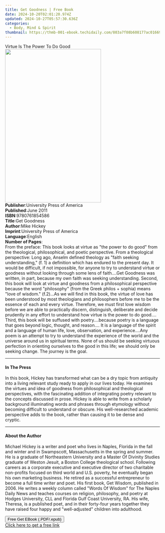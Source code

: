 ```yaml
---
title: Get Goodness | Free Book
date: 2024-10-20T02:01:20.974Z
updated: 2024-10-27T05:57:30.636Z
categories:
  - Body, Mind & Spirit
thumbnail: https://thmb-001-ebook.techidaily.com/803a7f08b608177ac01669444b8543fac01083bc0cb07f5db80977c0a6d46075.jpg
---
```

<main id="book-container">
  <div class="flex flex-col">
    <div class="book-brief flex-1 py-6 px-4 sm:p-6 md:py-10 md:px-8">
      <!-- brief-->
      <div class="book-brief-main">Virtue Is The Power To Do Good</div>
    </div>
    <div
      class="book-meta-info flex-1 grid gap-4 col-start-1 col-end-3 row-start-1 sm:mb-6 sm:grid-cols-4 lg:gap-6 lg:col-start-2 lg:row-end-6 lg:row-span-6 lg:mb-0"
    >
      <div
        class="book-meta-info-left place-content-center mt-4 p-4 text-sm leading-6 col-start-2 col-span-2 dark:text-slate-400"
      >
        <img
          class="w-full h-500 object-cover rounded-lg sm:h-255 sm:col-span-2 lg:col-span-full"
          src="https://img-001-ebook.techidaily.com/9aa13e80774421d8a7e6ea40edeb32684337b9e10eb09b2074131ec588f97a1a.jpg"
          alt=""
          width="312"
          height="500"
        />
      </div>
      <div
        class="book-meta-info-right mt-2 col-start-1 row-start-2 col-span-3 self-center"
      >
        <!-- meta data  -->
        <div class="flex flex-col px-4 md:px-8">
          <div class="flex-1">
            <strong>Publisher</strong>:<span class="px-2"
              >University Press of America</span
            >
          </div>
          <div class="flex-1">
            <strong>Published</strong>:<span class="px-2">June 2011</span>
          </div>
          <div class="flex-1">
            <strong>ISBN</strong>:<span class="px-2">9780761854586</span>
          </div>
          <div class="flex-1">
            <strong>Title</strong>:<span class="px-2">Get Goodness</span>
          </div>
          <div class="flex-1">
            <strong>Author</strong>:<span class="px-2">Mike Hickey</span>
          </div>
          <div class="flex-1">
            <strong>Imprint</strong>:<span class="px-2"
              >University Press of America</span
            >
          </div>
          <div class="flex-1">
            <strong>Language</strong>:<span class="px-2">English</span>
          </div>
          <div class="flex-1">
            <strong>Number of Pages</strong>:<span class="px-2"></span>
          </div>
        </div>
      </div>
    </div>
    <div class="book-description flex-1 py-6 px-4 sm:p-6 md:py-10 md:px-8">
      <div class="book-description-main">
        <div accordion-content="" id="description">
          From the preface: This book looks at virtue as "the power to do good"
          from the theological, philosophical, and poetic perspective. From a
          theological perspective: Long ago, Anselm defined theology as "faith
          seeking understanding," (f. 1) a definition which has endured to the
          present day. It would be difficult, if not impossible, for anyone to
          try to understand virtue or goodness without looking through some lens
          of faith.…Get Goodness was written, in part, because my own faith was
          seeking understanding. Second, this book will look at virtue and
          goodness from a philosophical perspective because the word
          "philosophy" (from the Greek philos + sophia) means "love of wisdom."
          (f.2)…As we will find in this book, the virtue of love has been
          understood by most theologians and philosophers before me to be the
          essence of each and every virtue. Therefore, we must first love wisdom
          before we are able to practically discern, distinguish, deliberate and
          decide prudently in any effort to understand how virtue is the power
          to do good.… Third, this book will be suffused with poetry….because
          poetry is a language that goes beyond logic, thought, and reason…. It
          is a language of the spirit and a language of human life, love,
          observation, and experience….Any poem is an attempt to try to
          understand the experience of the world and the universe around us in
          spiritual terms. None of us should be seeking virtuous perfection in
          orienting ourselves to the good in this life; we should only be
          seeking change. The journey is the goal.
        </div>
        <div class="accordion-fader"></div>
      </div>
    </div>
    <div class="book-excerpts flex-1 py-6 px-4 sm:p-6 md:py-10 md:px-8">
      <!-- excerpts-->
      <div class="book-excerpts-main">
        <hr />
        <h4 class="placeholder placeholder-heading">
          <span>In The Press</span>
        </h4>
        <p>
          In this book, Hickey has transformed what can be a dry topic from
          antiquity into a living relevant study ready to apply in our lives
          today. He examines the virtues and idea of goodness from philosophical
          and theological perspectives, with the fascinating addition of
          integrating poetry relevant to the concepts discussed in prose. Hickey
          is able to write from a scholarly background illuminating words and
          phrases through etymology without becoming difficult to understand or
          obscure. His well-researched academic perspective adds to the book,
          rather than causing it to be dense and cryptic.
        </p>
      </div>
    </div>
    <div class="book-about-author flex-1 py-6 px-4 sm:p-6 md:py-10 md:px-8">
      <!-- about author-->
      <div class="book-main-author-main">
        <hr />
        <h4 class="placeholder placeholder-heading">
          <span>About the Author</span>
        </h4>
        <p>
          Michael Hickey is a writer and poet who lives in Naples, Florida in
          the fall and winter and in Swampscott, Massachusetts in the spring and
          summer. He is a graduate of Northeastern University and a Master Of
          Divinity Studies graduate of Weston Jesuit, a Boston College
          theological school. Following careers as a corporate executive and
          executive director of two charitable non-profits focused on third
          world and U.S. poverty, he eventually began his own marketing
          business. He retired as a successful entrepreneur to become a full
          time writer and poet. His first book, Get Wisdom, published in 2006.
          He writes a weekly column called "Words Of Wisdom" for The Naples
          Daily News and teaches courses on religion, philosophy, and poetry at
          Hodges University, CLL and Florida Gulf Coast University, RA. His
          wife, Theresa, is a published poet, and in their forty-four years
          together they have raised four happy and "well-adjusted" children into
          adulthood.
        </p>
      </div>
    </div>
    <div class="book-free-get flex-1 py-6 px-4 sm:p-6 md:py-10 md:px-8">
      <button
        id="btn-free-get"
        class="bg-blue-500 hover:bg-blue-700 text-white font-bold py-2 px-4 rounded"
      >
        Free Get EBook (.PDF/.epub)
      </button>
      <div id="countdown-display" class="px-2 text-lg mt-2"></div>
      <a
        id="free-link"
        class="hidden bg-blue-500 hover:bg-blue-700 text-white font-bold py-2 px-4 rounded"
        href="https://www.ebooks.com/en-us/book/737227/get-goodness/mike-hickey/"
        target="_blank"
        >Click here to get a free link</a
      >
    </div>
    <script>
      let countdownTime = 0;
      let countdownInterval = null;
      document
        .getElementById('btn-free-get')
        .addEventListener('click', startCountdown);
      function startCountdown() {
        countdownTime = new Date().getTime() + 60000 * 3;
        countdownInterval = setInterval(updateCountdown, 1000);
        document.getElementById('btn-free-get').disabled = true;
        document
          .getElementById('btn-free-get')
          .classList.add('bg-gray-500', 'cursor-not-allowed');
      }
      function updateCountdown() {
        let currentTime = new Date().getTime();
        let timeLeft = countdownTime - currentTime;
        let secondsLeft = Math.floor(timeLeft / 1000);
        document.getElementById('countdown-display').innerHTML =
          `Remaining time: ${secondsLeft} seconds.`;
        if (secondsLeft <= 0) {
          clearInterval(countdownInterval);
          document.getElementById('btn-free-get').classList.add('hidden');
          document.getElementById('free-link').classList.remove('hidden');
          document.getElementById('countdown-display').innerHTML = '';
        }
      }
    </script>
  </div>
</main>

<ins class="adsbygoogle"
      style="display:block"
      data-ad-client="ca-pub-7571918770474297"
      data-ad-slot="8358498916"
      data-ad-format="auto"
      data-full-width-responsive="true"></ins>
    
